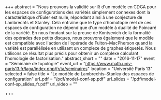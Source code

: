 +++
abstract = "Nous prouvons la validité sur ℝ d'un modèle en CDGA pour les espaces de configurations des variétés simplement connexes dont la caractéristique d'Euler est nulle, répondant ainsi à une conjecture de Lambrechts et Stanley. Cela entraîne que le type d'homotopie réel de ces espaces de configuration ne dépend que d'un modèle à dualité de Poincaré de la variété. En nous fondant sur la preuve de Kontsevich de la formalité des opérades des petits disques, nous prouvons également que le modèle est compatible avec l'action de l'opérade de Fulton–MacPherson quand la variété est parallélisée en utilisant un complexe de graphes étiquetés. Nous utilisons ce résultat plus précis pour obtenir un complexe calculant l'homologie de factorisation."
abstract_short = ""
date = "2016-11-17"
event = "Séminaire de topologie"
event_url = "https://www.math.univ-paris13.fr/laga/index.php/fr/ta/seminaires"
location = "Université Paris 13"
selected = false
title = "Le modèle de Lambrechts–Stanley des espaces de configuration"
url_pdf = "/pdf/model-conf-sp.pdf"
url_slides = "/pdf/model-conf-sp_slides_fr.pdf"
url_video = ""

+++
